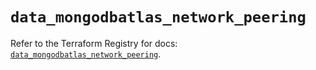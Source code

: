 # `data_mongodbatlas_network_peering`

Refer to the Terraform Registry for docs: [`data_mongodbatlas_network_peering`](https://registry.terraform.io/providers/mongodb/mongodbatlas/1.34.0/docs/data-sources/network_peering).
